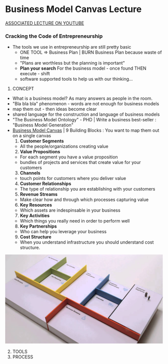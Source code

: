 # Business Model Canvas Lecture

[ASSOCIATED LECTURE ON YOUTUBE](https://www.youtube.com/watch?v=8GIbCg8NpBw)

### Cracking the Code of Entrepreneurship

+ The tools we use in entrepreneurship are still pretty basic
  - ONE TOOL => Business Plan | BURN Business Plan because waste of time
  - "Plans are worthless but the planning is important"
  - **Plan your search** For the business model - once found THEN execute - shift
  - software supported tools to help us with our thinking...

1. CONCEPT
  + What is a business model?  As many answers as people in the room.
  + "Bla bla bla" phenomenon - words are not enough for business models
  + map them out - then ideas become clear
  + shared language for the construction and language of business models
  + "The Business Model Ontology" - PHD | Write a business best-seller : "Business Model Generation"
  + <u>Business Model Canvas</u> | 9 Building Blocks : You want to map them out on a single canvas
    1. **Customer Segments**
      * All the people/organizations creating value
	2. **Value Propositions**
	  * For each segment you have a value proposition
	  * bundles of projects and services that create value for your customers
	3. **Channels**
	  * touch points for customers where you deliver value 
	4. **Customer Relationships**
	  * The type of relationship you are establishing with your customers 
	5. **Revenue Streams**
	  * Make clear how and through which processes capturing value 
	6. **Key Resources**
	  * Which assets are indespinsable in your business
	7. **Key Activities**
	  * Which things you really need in order to perform well
	8. **Key Partnerships**
	  * Who can help you leverage your business
	9. **Cost Structure**
	  * When you understand infrastructure you should understand cost structure. 

![Business Canvas Image](bizcan.jpg)

2. TOOLS
3. PROCESS


